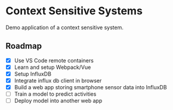 # Context Sensitive Systems

Demo application of a context sensitive system.


## Roadmap
- [x] Use VS Code remote containers
- [x] Learn and setup Webpack/Vue
- [x] Setup InfluxDB
- [x] Integrate influx db client in browser
- [x] Build a web app storing smartphone sensor data into InfluxDB
- [ ] Train a model to predict activities
- [ ] Deploy model into another web app